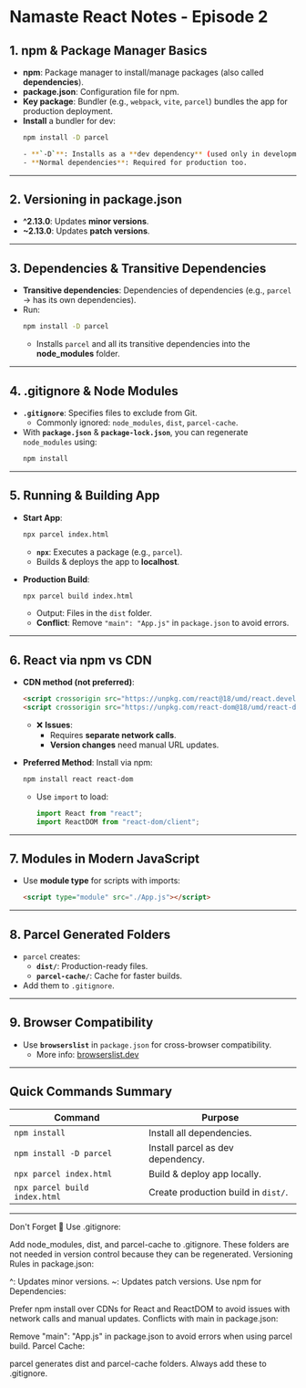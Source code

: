 # Namaste React Notes - Episode 2

## 1. npm & Package Manager Basics
- **npm**: Package manager to install/manage packages (also called **dependencies**).
- **package.json**: Configuration file for npm.
- **Key package**: Bundler (e.g., `webpack`, `vite`, `parcel`) bundles the app for production deployment.
- **Install** a bundler for dev:
  ```bash
  npm install -D parcel

  - **`-D`**: Installs as a **dev dependency** (used only in development).
  - **Normal dependencies**: Required for production too.

---

## 2. Versioning in package.json
- **^2.13.0**: Updates **minor versions**.
- **~2.13.0**: Updates **patch versions**.

---

## 3. Dependencies & Transitive Dependencies
- **Transitive dependencies**: Dependencies of dependencies (e.g., `parcel` → has its own dependencies).
- Run:
  ```bash
  npm install -D parcel
  ```
  - Installs `parcel` and all its transitive dependencies into the **node_modules** folder.

---

## 4. .gitignore & Node Modules
- **`.gitignore`**: Specifies files to exclude from Git.
  - Commonly ignored: `node_modules`, `dist`, `parcel-cache`.
- With **`package.json`** & **`package-lock.json`**, you can regenerate `node_modules` using:
  ```bash
  npm install
  ```

---

## 5. Running & Building App
- **Start App**:
  ```bash
  npx parcel index.html
  ```
  - **`npx`**: Executes a package (e.g., `parcel`).
  - Builds & deploys the app to **localhost**.

- **Production Build**:
  ```bash
  npx parcel build index.html
  ```
  - Output: Files in the `dist` folder.
  - **Conflict**: Remove `"main": "App.js"` in `package.json` to avoid errors.

---

## 6. React via npm vs CDN
- **CDN method (not preferred)**:
  ```html
  <script crossorigin src="https://unpkg.com/react@18/umd/react.development.js"></script>
  <script crossorigin src="https://unpkg.com/react-dom@18/umd/react-dom.development.js"></script>
  ```
  - ❌ **Issues**:
    - Requires **separate network calls**.
    - **Version changes** need manual URL updates.

- **Preferred Method**:
  Install via npm:
  ```bash
  npm install react react-dom
  ```
  - Use `import` to load:
    ```javascript
    import React from "react";
    import ReactDOM from "react-dom/client";
    ```

---

## 7. Modules in Modern JavaScript
- Use **module type** for scripts with imports:
  ```html
  <script type="module" src="./App.js"></script>
  ```

---

## 8. Parcel Generated Folders
- `parcel` creates:
  - **`dist/`**: Production-ready files.
  - **`parcel-cache/`**: Cache for faster builds.
- Add them to `.gitignore`.

---

## 9. Browser Compatibility
- Use **`browserslist`** in `package.json` for cross-browser compatibility.
  - More info: [browserslist.dev](https://browserslist.dev)

---

## Quick Commands Summary
| **Command**                  | **Purpose**                             |
|------------------------------|-----------------------------------------|
| `npm install`                | Install all dependencies.              |
| `npm install -D parcel`      | Install parcel as dev dependency.      |
| `npx parcel index.html`      | Build & deploy app locally.            |
| `npx parcel build index.html`| Create production build in `dist/`.    |

---
Don't Forget 📝
Use .gitignore:

Add node_modules, dist, and parcel-cache to .gitignore.
These folders are not needed in version control because they can be regenerated.
Versioning Rules in package.json:

^: Updates minor versions.
~: Updates patch versions.
Use npm for Dependencies:

Prefer npm install over CDNs for React and ReactDOM to avoid issues with network calls and manual updates.
Conflicts with main in package.json:

Remove "main": "App.js" in package.json to avoid errors when using parcel build.
Parcel Cache:

parcel generates dist and parcel-cache folders. Always add these to .gitignore.